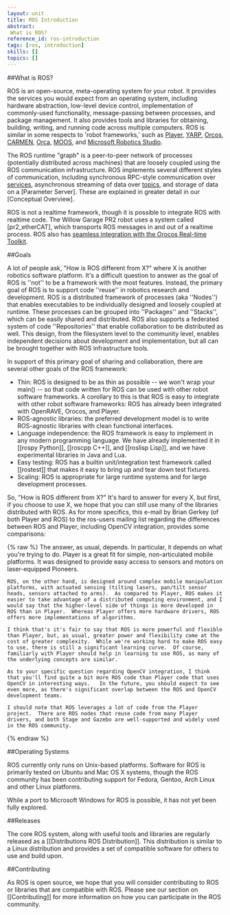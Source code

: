 ```yaml
---
layout: unit
title: ROS Introduction
abstract:
 What is ROS?
reference_id: ros-introduction
tags: [ros, introduction]
skills: []
topics: []
---
```


##What is ROS?

ROS is an open-source, meta-operating system for your robot.  It provides the services you would expect from an operating system, including hardware abstraction, low-level device control, implementation of commonly-used functionality, message-passing between processes, and package management.  It also provides tools and libraries for obtaining, building, writing, and running code across multiple computers. ROS is similar in some respects to 'robot frameworks,' such as [Player](http://playerstage.sf.net), [YARP](http://eris.liralab.it/yarp/), [Orcos](http://www.orocos.org/), [CARMEN](http://carmen.sourceforge.net), [Orca](http://orca-robotics.sourceforge.net), [MOOS](http://www.robots.ox.ac.uk/~pnewman/TheMOOS/index.html), and [Microsoft Robotics Studio](http://msdn.microsoft.com/en-us/robotics/default.aspx).

The ROS runtime "graph" is a peer-to-peer network of processes (potentially distributed across machines) that are loosely coupled using the ROS communication infrastructure. ROS implements several different styles of communication, including synchronous RPC-style communication over [services](Services), asynchronous streaming of data over [topics](Topics), and storage of data on a [Parameter Server]. These are explained in greater detail in our [Conceptual Overview]. 

ROS is not a realtime framework, though it is possible to integrate ROS with realtime code. The Willow Garage PR2 robot uses a system called [pr2_etherCAT], which transports ROS messages in and out of a realtime process. ROS also has [seamless integration with the Orocos Real-time Toolkit](http://www.willowgarage.com/blog/2009/06/10/orocos-rtt-and-ros-integrated).

##Goals

A lot of people ask, "How is ROS different from X?" where X is another robotics software platform. It's a difficult question to answer as the goal of ROS is ''not'' to be a framework with the most features.  Instead, the primary goal of ROS is to support code ''reuse'' in robotics research and development. ROS is a distributed framework of processes (aka ''Nodes'') that enables executables to be individually designed and loosely coupled at runtime. These processes can be grouped into ''Packages'' and ''Stacks'', which can be easily shared and distributed. ROS also supports a federated system of code ''Repositories'' that enable collaboration to be distributed as well. This design, from the filesystem level to the community level, enables independent decisions about development and implementation, but all can be brought together with ROS infrastructure tools.

In support of this primary goal of sharing and collaboration, there are several other goals of the ROS framework:

 * Thin: ROS is designed to be as thin as possible -- we won't wrap your main() -- so that code written for ROS can be used with other robot software frameworks. A corollary to this is that ROS is easy to integrate with other robot software frameworks: ROS has already been integrated with OpenRAVE, Orocos, and Player.  
 * ROS-agnostic libraries: the preferred  development model is to write ROS-agnostic libraries with clean functional interfaces.   
 * Language independence: the ROS framework is easy to implement in any modern programming language. We have already implemented it in [[rospy Python]], [[roscpp C++]], and [[roslisp Lisp]], and we have experimental libraries in Java and Lua.  
 * Easy testing: ROS has a builtin unit/integration test framework called [[rostest]] that makes it easy to bring up and tear down test fixtures.
 * Scaling: ROS is appropriate for large runtime systems and for large development processes.  

So, "How is ROS different from X?" It's hard to answer for every X, but first, if you choose to use X, we hope that you can still use many of the libraries distributed with ROS. As for more specifics, this e-mail by Brian Gerkey (of both Player and ROS) to the ros-users mailing list regarding the differences between ROS and Player, including OpenCV integration, provides some comparisons:

{% raw %}
	The answer, as usual, depends.  In particular, it depends on what you're trying to do.  Player is a great fit for simple, non-articulated mobile platforms.  It was designed to provide easy access to sensors and motors on laser-equipped Pioneers.

	ROS, on the other hand, is designed around complex mobile manipulation platforms, with actuated sensing (tilting lasers, pan/tilt sensor heads, sensors attached to arms).  As compared to Player, ROS makes it easier to take advantage of a distributed computing environment, and I would say that the higher-level side of things is more developed in ROS than in Player.  Whereas Player offers more hardware drivers, ROS offers more implementations of algorithms.

	I think that's it's fair to say that ROS is more powerful and flexible than Player, but, as usual, greater power and flexibility come at the cost of greater complexity.  While we're working hard to make ROS easy to use, there is still a significant learning curve.  Of course, familiarly with Player should help in learning to use ROS, as many of the underlying concepts are similar.

	As to your specific question regarding OpenCV integration, I think that you'll find quite a bit more ROS code than Player code that uses OpenCV in interesting ways.   In the future, you should expect to see even more, as there's significant overlap between the ROS and OpenCV development teams.

	I should note that ROS leverages a lot of code from the Player project.  There are ROS nodes that reuse code from many Player drivers, and both Stage and Gazebo are well-supported and widely used in the ROS community.
{% endraw %}

##Operating Systems

ROS currently only runs on Unix-based platforms. Software for ROS is primarily tested on Ubuntu and Mac OS X systems, though the ROS community has been contributing support for Fedora, Gentoo, Arch Linux and other Linux platforms.

While a port to Microsoft Windows for ROS is possible, it has not yet been fully explored. 

##Releases

The core ROS system, along with useful tools and libraries are regularly released as a [[Distributions ROS Distribution]]. This distribution is similar to a Linux distribution and provides a set of compatible software for others to use and build upon. 

##Contributing

As ROS is open source, we hope that you will consider contributing to ROS or libraries that are compatible with ROS. Please see our section on [[Contributing]] for more information on how you can participate in the ROS community.



